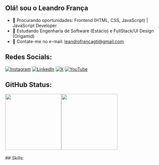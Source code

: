 ## Olá! sou o Leandro França
- 🔭 Procurando oportunidades: Frontend (HTML, CSS, JavaScript) | JavaScript Developer
- 🌱 Estudando Engenharia de Software (Estácio) e FullStack/UI Design (Origamid)
- 📧 Contate-me no e-mail: leandrofrancagti@gmail.com

## Redes Socials:
[![Instagram](https://img.shields.io/badge/Instagram-%23E4405F.svg?logo=Instagram&logoColor=white)](https://instagram.com/leandroff_dev) 
[![LinkedIn](https://img.shields.io/badge/LinkedIn-%230077B5.svg?logo=linkedin&logoColor=white)](https://linkedin.com/in/leandroffdev) 
[![X](https://img.shields.io/badge/X-black.svg?logo=X&logoColor=white)](https://x.com/leandroff_dev) 
[![YouTube](https://img.shields.io/badge/YouTube-%23FF0000.svg?logo=YouTube&logoColor=white)](https://youtube.com/@leandroff_dev) 

## GitHub Status:
<div style="display: flex; flex-wrap: wrap; justify-content: start">
  <img style="height: 180px;" src="https://github-readme-stats.vercel.app/api?username=leandroffdev&theme=dark&hide_border=false&include_all_commits=true&count_private=true" alt="">
  <img style="height: 180px;" src="https://github-readme-stats.vercel.app/api/top-langs/?username=leandroffdev&theme=dark&hide_border=false&include_all_commits=true&count_private=true&layout=compact" alt="">
</div>
<br>
<!--
<div style="display: inline_block"><br>
  <img align="center" alt="Leandro-Js" height="30" width="40" src="https://raw.githubusercontent.com/devicons/devicon/master/icons/javascript/javascript-plain.svg">
  <img align="center" alt="Leandro-React" height="30" width="40" src="https://raw.githubusercontent.com/devicons/devicon/master/icons/react/react-original.svg">
  <img align="center" alt="Leandro-HTML" height="30" width="40" src="https://raw.githubusercontent.com/devicons/devicon/master/icons/html5/html5-original.svg">
  <img align="center" alt="Leandro-CSS" height="30" width="40" src="https://raw.githubusercontent.com/devicons/devicon/master/icons/css3/css3-original.svg">
  <img align="center" alt="Leandro-Python" height="30" width="40" src="https://raw.githubusercontent.com/devicons/devicon/master/icons/python/python-original.svg">
  <img align="center" alt="Leandro-Java" height="30" width="40" src="https://raw.githubusercontent.com/devicons/devicon/master/icons/java/java-original.svg"> 
</div>
-->
## Skills:
<div style="display: inline-block">
  <img src="https://img.shields.io/badge/css3-%231572B6.svg?style=for-the-badge&logo=css3&logoColor=white" alt="">
  <img src="https://img.shields.io/badge/html5-%23E34F26.svg?style=for-the-badge&logo=html5&logoColor=white" alt="">
  <img src="https://img.shields.io/badge/javascript-%23323330.svg?style=for-the-badge&logo=javascript&logoColor=%23F7DF1E" alt="">
  <img src="https://img.shields.io/badge/python-3670A0?style=for-the-badge&logo=python&logoColor=ffdd54" alt="">
  <img src="https://img.shields.io/badge/typescript-%23007ACC.svg?style=for-the-badge&logo=typescript&logoColor=white" alt="">
  <img src="https://img.shields.io/badge/github%20pages-121013?style=for-the-badge&logo=github&logoColor=white" alt="">
  <img src="https://img.shields.io/badge/react-%2320232a.svg?style=for-the-badge&logo=react&logoColor=%2361DAFB" alt="">
  <img src="https://img.shields.io/badge/MongoDB-%234ea94b.svg?style=for-the-badge&logo=mongodb&logoColor=white" alt="">
  <img src="https://img.shields.io/badge/Adobe%20XD-470137?style=for-the-badge&logo=Adobe%20XD&logoColor=#FF61F6" alt="">
  <img src="https://img.shields.io/badge/figma-%23F24E1E.svg?style=for-the-badge&logo=figma&logoColor=white" alt="">
  <img src="https://img.shields.io/badge/git-%23F05033.svg?style=for-the-badge&logo=git&logoColor=white" alt="">
  <img src="https://img.shields.io/badge/github-%23121011.svg?style=for-the-badge&logo=github&logoColor=white" alt="">
  <img src="https://img.shields.io/badge/-Arduino-00979D?style=for-the-badge&logo=Arduino&logoColor=white" alt="">
  <img src="https://img.shields.io/badge/cisco-%23049fd9.svg?style=for-the-badge&logo=cisco&logoColor=black" alt="">
  <img src="https://img.shields.io/badge/Notion-%23000000.svg?style=for-the-badge&logo=notion&logoColor=white" alt="">
</div>
  
<!--  
Sites Importantes
https://github.com/anuraghazra/github-readme-stats
https://devicon.dev
https://dev.to/
https://shields.io/
https://emojipedia.org/
-->
